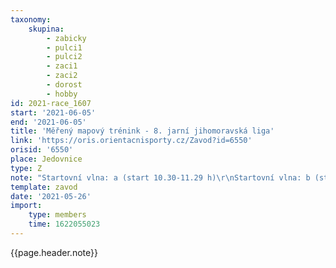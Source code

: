 ```yaml
---
taxonomy:
    skupina:
        - zabicky
        - pulci1
        - pulci2
        - zaci1
        - zaci2
        - dorost
        - hobby
id: 2021-race_1607
start: '2021-06-05'
end: '2021-06-05'
title: 'Měřený mapový trénink - 8. jarní jihomoravská liga'
link: 'https://oris.orientacnisporty.cz/Zavod?id=6550'
orisid: '6550'
place: Jedovnice
type: Z
note: "Startovní vlna: a (start 10.30-11.29 h)\r\nStartovní vlna: b (start 11.30-12.29 h)\r\nStartovní vlna: c (start 12.30-13.29 h)\r\nStartovní vlna: d (start 13.30-14.29 h)\r\n\r\ndo pozn. piště vlnu"
template: zavod
date: '2021-05-26'
import:
    type: members
    time: 1622055023
---
```


{{page.header.note}}
